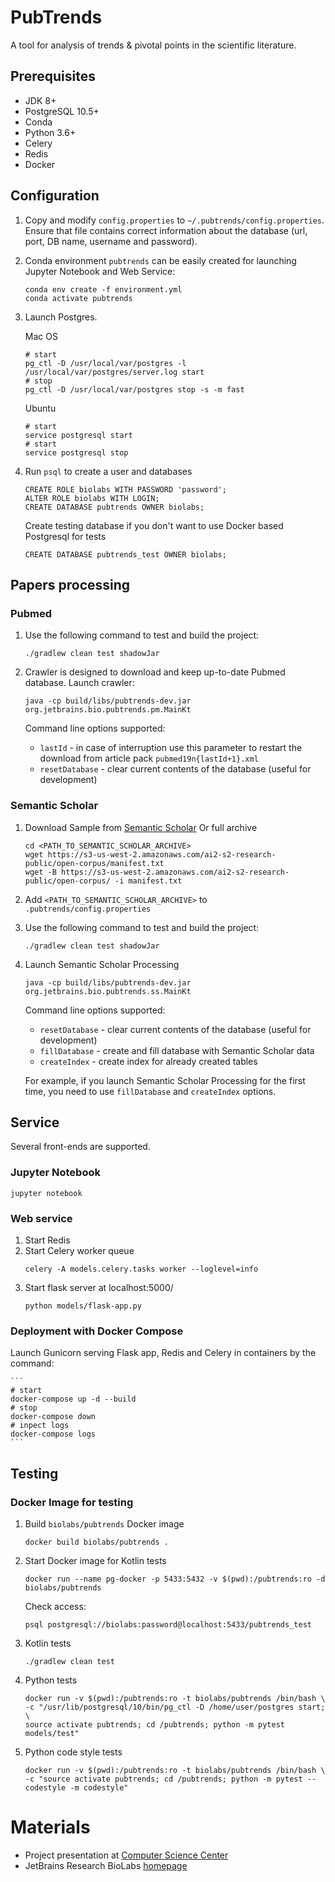 PubTrends
=========

A tool for analysis of trends & pivotal points in the scientific literature.

## Prerequisites

* JDK 8+
* PostgreSQL 10.5+
* Conda
* Python 3.6+
* Celery
* Redis
* Docker

## Configuration

1. Copy and modify `config.properties` to `~/.pubtrends/config.properties`. 
Ensure that file contains correct information about the database (url, port, DB name, username and password).

2. Conda environment `pubtrends` can be easily created for launching Jupyter Notebook and Web Service:

    ```
    conda env create -f environment.yml
    conda activate pubtrends
    ```

3. Launch Postgres. 

    Mac OS
    ```
    # start
    pg_ctl -D /usr/local/var/postgres -l /usr/local/var/postgres/server.log start
    # stop
    pg_ctl -D /usr/local/var/postgres stop -s -m fast
    ```
    Ubuntu
    ```
    # start
    service postgresql start
    # start
    service postgresql stop 
    ```

4. Run `psql` to create a user and databases

   ```
   CREATE ROLE biolabs WITH PASSWORD 'password';
   ALTER ROLE biolabs WITH LOGIN;
   CREATE DATABASE pubtrends OWNER biolabs;
   ```
   Create testing database if you don't want to use Docker based Postgresql for tests
   ```
   CREATE DATABASE pubtrends_test OWNER biolabs;
   ```

## Papers processing
 
### Pubmed

1. Use the following command to test and build the project:

   ```
   ./gradlew clean test shadowJar
   ```
     
2. Crawler is designed to download and keep up-to-date Pubmed database. Launch crawler:

   ```
   java -cp build/libs/pubtrends-dev.jar org.jetbrains.bio.pubtrends.pm.MainKt
   ``` 
   
   Command line options supported:
   * `lastId` - in case of interruption use this parameter to restart the download from article pack `pubmed19n{lastId+1}.xml` 
   * `resetDatabase` - clear current contents of the database (useful for development)   

### Semantic Scholar

1. Download Sample from [Semantic Scholar](https://s3-us-west-2.amazonaws.com/ai2-s2-research-public/open-corpus/sample-S2-records.gz)
   Or full archive 
   ```
   cd <PATH_TO_SEMANTIC_SCHOLAR_ARCHIVE>
   wget https://s3-us-west-2.amazonaws.com/ai2-s2-research-public/open-corpus/manifest.txt
   wget -B https://s3-us-west-2.amazonaws.com/ai2-s2-research-public/open-corpus/ -i manifest.txt
   ```
2. Add `<PATH_TO_SEMANTIC_SCHOLAR_ARCHIVE>` to `.pubtrends/config.properties`

3. Use the following command to test and build the project:

   ```
   ./gradlew clean test shadowJar
   ```
   
4. Launch Semantic Scholar Processing
    ```
    java -cp build/libs/pubtrends-dev.jar org.jetbrains.bio.pubtrends.ss.MainKt
    ```
   Command line options supported:

   * `resetDatabase` - clear current contents of the database (useful for development) 
   * `fillDatabase` - create and fill database with Semantic Scholar data
   * `createIndex` - create index for already created tables
   
   For example, if you launch Semantic Scholar Processing for the first time, 
   you need to use `fillDatabase` and `createIndex` options. 

## Service

Several front-ends are supported.

### Jupyter Notebook
   ```
   jupyter notebook
   ```

### Web service
1. Start Redis
2. Start Celery worker queue
    ```
    celery -A models.celery.tasks worker --loglevel=info
    ```
3. Start flask server at localhost:5000/
    ```
    python models/flask-app.py
    ```    

### Deployment with Docker Compose

Launch Gunicorn serving Flask app, Redis and Celery in containers by the command:
    
    ```
    # start
    docker-compose up -d --build
    # stop
    docker-compose down
    # inpect logs
    docker-compose logs
    ```

## Testing

### Docker Image for testing

1. Build `biolabs/pubtrends` Docker image
    ```
    docker build biolabs/pubtrends .
    ```

2. Start Docker image for Kotlin tests
    ```
    docker run --name pg-docker -p 5433:5432 -v $(pwd):/pubtrends:ro -d biolabs/pubtrends
    ```

    Check access:
    ```
    psql postgresql://biolabs:password@localhost:5433/pubtrends_test
    ```

3. Kotlin tests

    ```
    ./gradlew clean test
    ```

4. Python tests

    ```
    docker run -v $(pwd):/pubtrends:ro -t biolabs/pubtrends /bin/bash \
    -c "/usr/lib/postgresql/10/bin/pg_ctl -D /home/user/postgres start; \
    source activate pubtrends; cd /pubtrends; python -m pytest models/test"
    ```
   
5. Python code style tests
    ```
    docker run -v $(pwd):/pubtrends:ro -t biolabs/pubtrends /bin/bash \
    -c "source activate pubtrends; cd /pubtrends; python -m pytest --codestyle -m codestyle"
    ```


# Materials

* Project presentation at [Computer Science Center](https://my.compscicenter.ru/media/projects/2019-spring/758/presentations/participants.pdf)
* JetBrains Research BioLabs [homepage](https://research.jetbrains.org/groups/biolabs)
